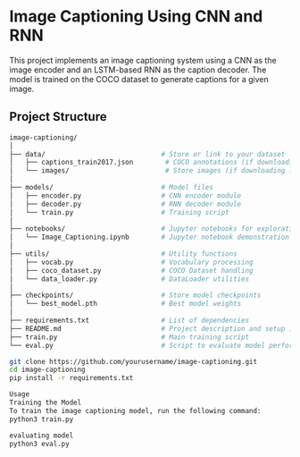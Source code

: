 # Image Captioning Using CNN and RNN

This project implements an image captioning system using a CNN as the image encoder and an LSTM-based RNN as the caption decoder. The model is trained on the COCO dataset to generate captions for a given image.

## Project Structure

```bash
image-captioning/
│
├── data/                             # Store or link to your dataset
│   ├── captions_train2017.json        # COCO annotations (if downloading locally)
│   └── images/                        # Store images (if downloading locally)
│
├── models/                           # Model files
│   ├── encoder.py                    # CNN encoder module
│   ├── decoder.py                    # RNN decoder module
│   └── train.py                      # Training script
│
├── notebooks/                        # Jupyter notebooks for exploration
│   └── Image_Captioning.ipynb        # Jupyter notebook demonstration
│
├── utils/                            # Utility functions
│   ├── vocab.py                      # Vocabulary processing
│   ├── coco_dataset.py               # COCO Dataset handling
│   └── data_loader.py                # DataLoader utilities
│
├── checkpoints/                      # Store model checkpoints
│   └── best_model.pth                # Best model weights
│
├── requirements.txt                  # List of dependencies
├── README.md                         # Project description and setup instructions
├── train.py                          # Main training script
└── eval.py                           # Script to evaluate model performance

git clone https://github.com/yourusername/image-captioning.git
cd image-captioning
pip install -r requirements.txt

Usage
Training the Model
To train the image captioning model, run the following command:
python3 train.py

evaluating model
python3 eval.py